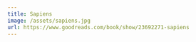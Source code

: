 ```yaml
---
title: Sapiens
image: /assets/sapiens.jpg
url: https://www.goodreads.com/book/show/23692271-sapiens
---
```

